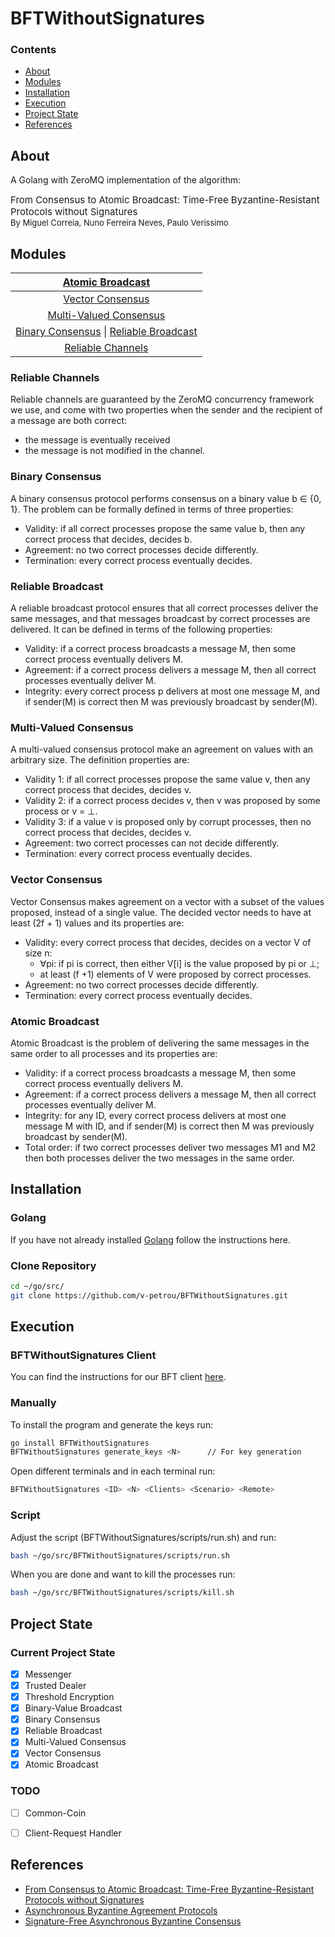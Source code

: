 # BFTWithoutSignatures

### Contents
- [About](#about)
- [Modules](#modules)
- [Installation](#installation)
- [Execution](#execution)
- [Project State](#project-state)
- [References](#references)


## About
A Golang with ZeroMQ implementation of the algorithm:
<div style="font-size: 15px">
From Consensus to Atomic Broadcast: Time-Free Byzantine-Resistant Protocols without Signatures
</div>
<div style="font-size: 13px">
    By Miguel Correia, Nuno Ferreira Neves, Paulo Verissimo
</div>


## Modules
| [Atomic Broadcast](#atomic-broadcast)                                                |
| :-----------------------------------------------------------------------------------:|
| [Vector Consensus](#vector-consensus)                                                |
| [Multi-Valued Consensus](#multi-valued-consensus)                                    |
| [Binary Consensus](#binary-consensus)  \|  [Reliable Broadcast](#reliable-broadcast) |
| [Reliable Channels](#reliable-channels)                                                                   |

### Reliable Channels
Reliable channels are guaranteed by the ZeroMQ concurrency framework we use, and come with
two properties when the sender and the recipient of a message are both correct:
- the message is eventually received
- the message is not modified in the channel.
### Binary Consensus
A binary consensus protocol performs consensus on a binary value b ∈ {0, 1}. The problem
can be formally defined in terms of three properties:
- Validity: if all correct processes propose the same value b, then any correct process
that decides, decides b.
- Agreement: no two correct processes decide differently.
- Termination: every correct process eventually decides.
### Reliable Broadcast
A reliable broadcast protocol ensures that all correct processes deliver the same messages,
and that messages broadcast by correct processes are delivered. It can be defined in terms
of the following properties:
- Validity: if a correct process broadcasts a message M, then some correct process
eventually delivers M.
- Agreement: if a correct process delivers a message M, then all correct processes
eventually deliver M.
- Integrity: every correct process p delivers at most one message M, and if sender(M) is
correct then M was previously broadcast by sender(M).
### Multi-Valued Consensus
A multi-valued consensus protocol make an agreement on values with an arbitrary size. The definition
properties are:
- Validity 1: if all correct processes propose the same value v, then any correct process that
decides, decides v.
- Validity 2: if a correct process decides v, then v was proposed by some process or v = ⊥.
- Validity 3: if a value v is proposed only by corrupt processes, then no correct process that
decides, decides v.
- Agreement: two correct processes can not decide differently.
- Termination: every correct process eventually decides.
### Vector Consensus
Vector Consensus makes agreement on a vector with a subset of the values proposed, instead of a
single value. The decided vector needs to have at least (2f + 1) values and its properties are:
- Validity: every correct process that decides, decides on a vector V of size n:
    * ∀pi: if pi is correct, then either V[i] is the value proposed by pi or ⊥;
    * at least (f +1) elements of V were proposed by correct processes.
- Agreement: no two correct processes decide differently.
- Termination: every correct process eventually decides.
### Atomic Broadcast
Atomic Broadcast is the problem of delivering the same messages in the same order to all processes
and its properties are:
- Validity: if a correct process broadcasts a message M, then some correct process eventually delivers M.
- Agreement: if a correct process delivers a message M, then all correct processes eventually deliver M.
- Integrity: for any ID, every correct process delivers at most one message M with ID, and if sender(M)
is correct then M was previously broadcast by sender(M).
- Total order: if two correct processes deliver two messages M1 and M2 then both processes deliver
the two messages in the same order.


## Installation
### Golang
If you have not already installed [Golang](https://golang.org/doc/install) follow the instructions here.
### Clone Repository
```bash
cd ~/go/src/
git clone https://github.com/v-petrou/BFTWithoutSignatures.git
```


## Execution
### BFTWithoutSignatures Client
You can find the instructions for our BFT client [here](https://github.com/v-petrou/BFTWithoutSignatures_Client).
### Manually
To install the program and generate the keys run:
```bash
go install BFTWithoutSignatures
BFTWithoutSignatures generate_keys <N>      // For key generation
```
Open <N> different terminals and in each terminal run:
```bash
BFTWithoutSignatures <ID> <N> <Clients> <Scenario> <Remote>
```
### Script
Adjust the script (BFTWithoutSignatures/scripts/run.sh) and run:
```bash
bash ~/go/src/BFTWithoutSignatures/scripts/run.sh
```
When you are done and want to kill the processes run:
```bash
bash ~/go/src/BFTWithoutSignatures/scripts/kill.sh
```


## Project State
### Current Project State
- [x] Messenger
- [x] Trusted Dealer
- [x] Threshold Encryption
- [x] Binary-Value Broadcast
- [x] Binary Consensus
- [x] Reliable Broadcast
- [x] Multi-Valued Consensus
- [x] Vector Consensus
- [x] Atomic Broadcast
### TODO
- [ ] Common-Coin
- [ ] Client-Request Handler


## References
- [From Consensus to Atomic Broadcast: Time-Free Byzantine-Resistant Protocols without Signatures](https://www.researchgate.net/publication/220459271_From_Consensus_to_Atomic_Broadcast_Time-Free_Byzantine-Resistant_Protocols_without_Signatures)
- [Asynchronous Byzantine Agreement Protocols](https://www.researchgate.net/publication/220248572_Asynchronous_Byzantine_Agreement_Protocols)
- [Signature-Free Asynchronous Byzantine Consensus](https://www.researchgate.net/publication/266659538_Signature-Free_Asynchronous_Byzantine_Consensus_with_tn3_and_On_Messages)
